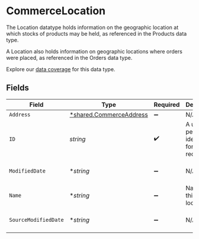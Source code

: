 # CommerceLocation

The Location datatype holds information on the geographic location at which stocks of products may be held, as referenced in the Products data type.

A Location also holds information on geographic locations where orders were placed, as referenced in the Orders data type.

Explore our [data coverage](https://knowledge.codat.io/supported-features/commerce?view=tab-by-data-type&dataType=commerce-locations) for this data type.


## Fields

| Field                                                                    | Type                                                                     | Required                                                                 | Description                                                              | Example                                                                  |
| ------------------------------------------------------------------------ | ------------------------------------------------------------------------ | ------------------------------------------------------------------------ | ------------------------------------------------------------------------ | ------------------------------------------------------------------------ |
| `Address`                                                                | [*shared.CommerceAddress](../../../pkg/models/shared/commerceaddress.md) | :heavy_minus_sign:                                                       | N/A                                                                      |                                                                          |
| `ID`                                                                     | *string*                                                                 | :heavy_check_mark:                                                       | A unique, persistent identifier for this record                          | 13d946f0-c5d5-42bc-b092-97ece17923ab                                     |
| `ModifiedDate`                                                           | **string*                                                                | :heavy_minus_sign:                                                       | N/A                                                                      | 2022-10-23 00:00:00 +0000 UTC                                            |
| `Name`                                                                   | **string*                                                                | :heavy_minus_sign:                                                       | Name of this location                                                    |                                                                          |
| `SourceModifiedDate`                                                     | **string*                                                                | :heavy_minus_sign:                                                       | N/A                                                                      | 2022-10-23 00:00:00 +0000 UTC                                            |
